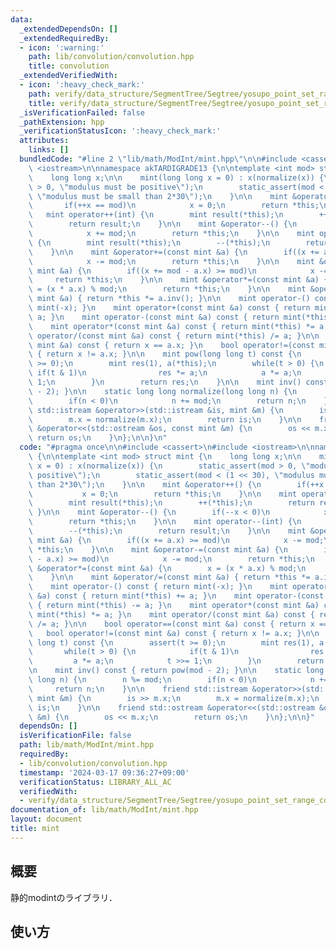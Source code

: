 ```yaml
---
data:
  _extendedDependsOn: []
  _extendedRequiredBy:
  - icon: ':warning:'
    path: lib/convolution/convolution.hpp
    title: convolution
  _extendedVerifiedWith:
  - icon: ':heavy_check_mark:'
    path: verify/data_structure/SegmentTree/Segtree/yosupo_point_set_range_composite.test.cpp
    title: verify/data_structure/SegmentTree/Segtree/yosupo_point_set_range_composite.test.cpp
  _isVerificationFailed: false
  _pathExtension: hpp
  _verificationStatusIcon: ':heavy_check_mark:'
  attributes:
    links: []
  bundledCode: "#line 2 \"lib/math/ModInt/mint.hpp\"\n\n#include <cassert>\n#include\
    \ <iostream>\n\nnamespace akTARDIGRADE13 {\n\ntemplate <int mod> struct mint {\n\
    \    long long x;\n\n    mint(long long x = 0) : x(normalize(x)) {\n        static_assert(mod\
    \ > 0, \"modulus must be positive\");\n        static_assert(mod < (1 << 30),\
    \ \"modulus must be small than 2*30\");\n    }\n\n    mint &operator++() {\n \
    \       if(++x == mod)\n            x = 0;\n        return *this;\n    }\n\n \
    \   mint operator++(int) {\n        mint result(*this);\n        ++(*this);\n\
    \        return result;\n    }\n\n    mint &operator--() {\n        if(--x < 0)\n\
    \            x += mod;\n        return *this;\n    }\n\n    mint operator--(int)\
    \ {\n        mint result(*this);\n        --(*this);\n        return result;\n\
    \    }\n\n    mint &operator+=(const mint &a) {\n        if((x += a.x) >= mod)\n\
    \            x -= mod;\n        return *this;\n    }\n\n    mint &operator-=(const\
    \ mint &a) {\n        if((x += mod - a.x) >= mod)\n            x -= mod;\n   \
    \     return *this;\n    }\n\n    mint &operator*=(const mint &a) {\n        x\
    \ = (x * a.x) % mod;\n        return *this;\n    }\n\n    mint &operator/=(const\
    \ mint &a) { return *this *= a.inv(); }\n\n    mint operator-() const { return\
    \ mint(-x); }\n    mint operator+(const mint &a) const { return mint(*this) +=\
    \ a; }\n    mint operator-(const mint &a) const { return mint(*this) -= a; }\n\
    \    mint operator*(const mint &a) const { return mint(*this) *= a; }\n    mint\
    \ operator/(const mint &a) const { return mint(*this) /= a; }\n\n    bool operator==(const\
    \ mint &a) const { return x == a.x; }\n    bool operator!=(const mint &a) const\
    \ { return x != a.x; }\n\n    mint pow(long long t) const {\n        assert(t\
    \ >= 0);\n        mint res(1), a(*this);\n        while(t > 0) {\n           \
    \ if(t & 1)\n                res *= a;\n            a *= a;\n            t >>=\
    \ 1;\n        }\n        return res;\n    }\n\n    mint inv() const { return pow(mod\
    \ - 2); }\n\n    static long long normalize(long long n) {\n        n %= mod;\n\
    \        if(n < 0)\n            n += mod;\n        return n;\n    }\n\n    friend\
    \ std::istream &operator>>(std::istream &is, mint &m) {\n        is >> m.x;\n\
    \        m.x = normalize(m.x);\n        return is;\n    }\n\n    friend std::ostream\
    \ &operator<<(std::ostream &os, const mint &m) {\n        os << m.x;\n       \
    \ return os;\n    }\n};\n\n}\n"
  code: "#pragma once\n\n#include <cassert>\n#include <iostream>\n\nnamespace akTARDIGRADE13\
    \ {\n\ntemplate <int mod> struct mint {\n    long long x;\n\n    mint(long long\
    \ x = 0) : x(normalize(x)) {\n        static_assert(mod > 0, \"modulus must be\
    \ positive\");\n        static_assert(mod < (1 << 30), \"modulus must be small\
    \ than 2*30\");\n    }\n\n    mint &operator++() {\n        if(++x == mod)\n \
    \           x = 0;\n        return *this;\n    }\n\n    mint operator++(int) {\n\
    \        mint result(*this);\n        ++(*this);\n        return result;\n   \
    \ }\n\n    mint &operator--() {\n        if(--x < 0)\n            x += mod;\n\
    \        return *this;\n    }\n\n    mint operator--(int) {\n        mint result(*this);\n\
    \        --(*this);\n        return result;\n    }\n\n    mint &operator+=(const\
    \ mint &a) {\n        if((x += a.x) >= mod)\n            x -= mod;\n        return\
    \ *this;\n    }\n\n    mint &operator-=(const mint &a) {\n        if((x += mod\
    \ - a.x) >= mod)\n            x -= mod;\n        return *this;\n    }\n\n    mint\
    \ &operator*=(const mint &a) {\n        x = (x * a.x) % mod;\n        return *this;\n\
    \    }\n\n    mint &operator/=(const mint &a) { return *this *= a.inv(); }\n\n\
    \    mint operator-() const { return mint(-x); }\n    mint operator+(const mint\
    \ &a) const { return mint(*this) += a; }\n    mint operator-(const mint &a) const\
    \ { return mint(*this) -= a; }\n    mint operator*(const mint &a) const { return\
    \ mint(*this) *= a; }\n    mint operator/(const mint &a) const { return mint(*this)\
    \ /= a; }\n\n    bool operator==(const mint &a) const { return x == a.x; }\n \
    \   bool operator!=(const mint &a) const { return x != a.x; }\n\n    mint pow(long\
    \ long t) const {\n        assert(t >= 0);\n        mint res(1), a(*this);\n \
    \       while(t > 0) {\n            if(t & 1)\n                res *= a;\n   \
    \         a *= a;\n            t >>= 1;\n        }\n        return res;\n    }\n\
    \n    mint inv() const { return pow(mod - 2); }\n\n    static long long normalize(long\
    \ long n) {\n        n %= mod;\n        if(n < 0)\n            n += mod;\n   \
    \     return n;\n    }\n\n    friend std::istream &operator>>(std::istream &is,\
    \ mint &m) {\n        is >> m.x;\n        m.x = normalize(m.x);\n        return\
    \ is;\n    }\n\n    friend std::ostream &operator<<(std::ostream &os, const mint\
    \ &m) {\n        os << m.x;\n        return os;\n    }\n};\n\n}"
  dependsOn: []
  isVerificationFile: false
  path: lib/math/ModInt/mint.hpp
  requiredBy:
  - lib/convolution/convolution.hpp
  timestamp: '2024-03-17 09:36:27+09:00'
  verificationStatus: LIBRARY_ALL_AC
  verifiedWith:
  - verify/data_structure/SegmentTree/Segtree/yosupo_point_set_range_composite.test.cpp
documentation_of: lib/math/ModInt/mint.hpp
layout: document
title: mint
---
```


## 概要

静的modintのライブラリ．

## 使い方

